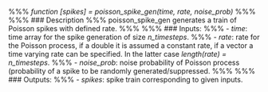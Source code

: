 %%% *function [spikes] = poisson_spike_gen(time, rate, noise_prob)*
%%%
%%% ### Description
%%% poisson_spike_gen generates a train of Poisson spikes with defined rate.
%%%
%%% ### Inputs:
%%% - *time*: time array for the spike generation of size *n_timesteps*.
%%% - *rate*: rate for the Poisson process, if a double it is assumed a constant rate, if a vector a time varying rate can be specified. In the latter case *length(rate) = n_timesteps*.
%%% - *noise_prob*: noise probability of Poisson process (probability of a spike to be randomly generated/suppressed.
%%%
%%% ### Outputs:
%%% - *spikes*: spike train corresponding to given inputs.
